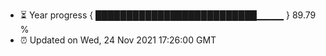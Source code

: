 - ⏳ Year progress { ██████████████████████████▁▁▁▁ } 89.79 %
- ⏰ Updated on Wed, 24 Nov 2021 17:26:00 GMT

